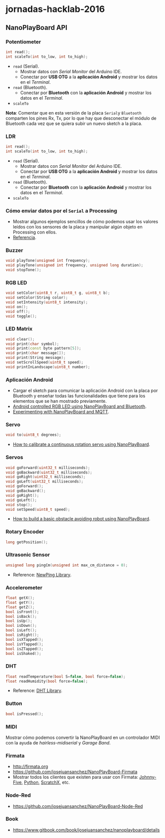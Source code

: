 # jornadas-hacklab-2016

## NanoPlayBoard API

### Potentiometer

```c++
int read();
int scaleTo(int to_low, int to_high);
```

* `read` (Serial). 
  * Mostrar datos con *Serial Monitor* del Arduino IDE.
  * Conectar por **USB OTG** a la **aplicación Android** y mostrar los datos en el *Terminal*.
* `read` (Bluetooth). 
  * Conectar por **Bluetooth** con la **aplicación Android** y mostrar los datos en el *Terminal*.
* `scaleTo`

**Nota**: Comentar que en esta versión de la placa `Serial`y `Bluetooth` comparten los pines Rx, Tx, por lo que hay que desconectar el módulo de Bluetooth cada vez que se quiera subir un nuevo sketch a la placa.

### LDR

```c++
int read();
int scaleTo(int to_low, int to_high);
```

* `read` (Serial). 
  * Mostrar datos con *Serial Monitor* del Arduino IDE.
  * Conectar por **USB OTG** a la **aplicación Android** y mostrar los datos en el *Terminal*.
* `read` (Bluetooth). 
  * Conectar por **Bluetooth** con la **aplicación Android** y mostrar los datos en el *Terminal*.
* `scaleTo`

### Cómo enviar datos por el `Serial` a Processing

* Mostrar algunos ejemplos sencillos de cómo podemos usar los valores leídos con los sensores de la placa y manipular algún objeto en Processing con ellos.
* [Referencia](https://github.com/josejuansanchez/NanoPlayBoard-Processing).

### Buzzer

```c++
void playTone(unsigned int frequency);
void playTone(unsigned int frequency, unsigned long duration);
void stopTone();
```

### RGB LED

```c++
void setColor(uint8_t r, uint8_t g, uint8_t b);
void setColor(String color);
void setIntensity(uint8_t intensity);
void on();
void off();
void toggle();
```

### LED Matrix

```c++
void clear();
void print(char symbol);
void print(const byte pattern[5]);
void print(char message[]);
void print(String message);
void setScrollSpeed(uint8_t speed);
void printInLandscape(uint8_t number);
```

### Aplicación Android

* Cargar el sketch para comunicar la aplicación Android con la placa por Bluetooth y enseñar todas las funcionalidades que tiene para los elementos que se han mostrado previamente.
* [Android controlled RGB LED using NanoPlayBoard and Bluetooth](http://nanoplayboard.org/articles/android-controlled-rgb-led-using-nanoplayboard.html).
* [Experimenting with NanoPlayBoard and MQTT](http://nanoplayboard.org/articles/experimenting-with-nanoplayboard-and-mqtt.html).

### Servo

```c++
void to(uint8_t degrees);
```

* [How to calibrate a continuous rotation servo using NanoPlayBoard](http://nanoplayboard.org/articles/how-to-calibrate-a-continuous-servo.html).

### Servos

```c++
void goForward(uint32_t milliseconds);
void goBackward(uint32_t milliseconds);
void goRight(uint32_t milliseconds);
void goLeft(uint32_t milliseconds);
void goForward();
void goBackward();
void goRight();
void goLeft();
void stop();
void setSpeed(uint8_t speed);
```

* [How to build a basic obstacle avoiding robot using NanoPlayBoard](http://nanoplayboard.org/articles/how-to-build-a-basic-obstacle-avoiding-nanoplaybot.html).

### Rotary Encoder

```c++
long getPosition();
```

### Ultrasonic Sensor

```c++
unsigned long pingCm(unsigned int max_cm_distance = 0);
```

* Reference: [NewPing Library](https://bitbucket.org/teckel12/arduino-new-ping/downloads).

### Accelerometer

```c++
float getX();
float getY();
float getZ();
bool isFront();
bool isBack();
bool isUp();
bool isDown();
bool isLeft();
bool isRight();
bool isXTapped();
bool isYTapped();
bool isZTapped();
bool isShaked();
```

### DHT

```c++
float readTemperature(bool S=false, bool force=false);
float readHumidity(bool force=false);
```

* Reference: [DHT Library](https://github.com/adafruit/DHT-sensor-library).

### Button

```c++
bool isPressed();
```

### MIDI

Mostrar cómo podemos convertir la NanoPlayBoard en un controlador MIDI con la ayuda de *hairless-midiserial* y *Garage Band*.

### Firmata

* http://firmata.org
* https://github.com/josejuansanchez/NanoPlayBoard-Firmata
* Mostrar todos los clientes que existen para usar con Firmata: [Johnny-Five](https://github.com/josejuansanchez/NanoPlayBoard-Johnny-Five), [Python](https://github.com/josejuansanchez/NanoPlayBoard-Python-Library), [ScratchX](https://github.com/josejuansanchez/scratch-arduino-extension), etc.

### Node-Red

* https://github.com/josejuansanchez/NanoPlayBoard-Node-Red

### Book

* https://www.gitbook.com/book/josejuansanchez/nanoplayboard/details
